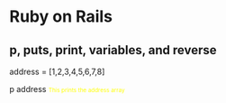 # Ruby on Rails

## p, puts, print, variables, and reverse
address = [1,2,3,4,5,6,7,8]

p address <span style="font-size: 10px; color: yellow;"> This prints the address array </span>
